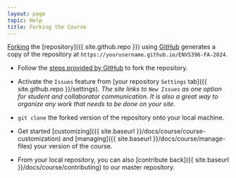 ```yaml
---
layout: page
topic: Help
title: Forking the Course
---
```


[Forking](https://help.github.com/articles/fork-a-repo/) the [repository]({{ site.github.repo }}) using [GitHub](http://github.com) generates a copy of the repository at `https://yourusername.github.io/ENVS396-FA-2024`.

- Follow the [steps provided by GitHub](https://help.github.com/articles/fork-a-repo/) to fork the repository.

- Activate the `Issues` feature from [your repository `Settings` tab]({{ site.github.repo }}/settings). *The site links to `New Issues` as one option 
for student and collaborator communication. It is also a great way to organize 
any work that needs to be done on your site.* 

- `git clone` the forked version of the repository onto your local machine.

- Get started [customizing]({{ site.baseurl }}/docs/course/course-customization) and [managing]({{ site.baseurl }}/docs/course/manage-files) your version of the course.

- From your local repository, you can also [contribute back]({{ site.baseurl }}/docs/course/contributing) to our master repository.